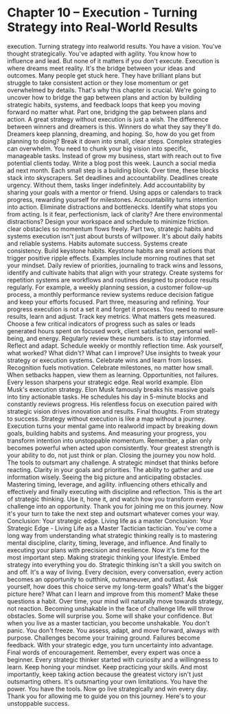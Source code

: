 # Chapter 10 – Execution - Turning Strategy into Real-World Results

execution. Turning strategy into realworld results. You have a vision. You've thought strategically. You've adapted with agility. You know how to influence and lead. But none of it matters if you don't execute. Execution is where dreams meet reality. It's the bridge between your ideas and outcomes. Many people get stuck here. They have brilliant plans but struggle to take consistent action or they lose momentum or get overwhelmed by details. That's why this chapter is crucial. We're going to uncover how to bridge the gap between plans and action by building strategic habits, systems, and feedback loops that keep you moving forward no matter what. Part one, bridging the gap between plans and action. A great strategy without execution is just a wish. The difference between winners and dreamers is this. Winners do what they say they'll do. Dreamers keep planning, dreaming, and hoping. So, how do you get from planning to doing? Break it down into small, clear steps. Complex strategies can overwhelm. You need to chunk your big vision into specific, manageable tasks. Instead of grow my business, start with reach out to five potential clients today. Write a blog post this week. Launch a social media ad next month. Each small step is a building block. Over time, these blocks stack into skyscrapers. Set deadlines and accountability. Deadlines create urgency. Without them, tasks linger indefinitely. Add accountability by sharing your goals with a mentor or friend. Using apps or calendars to track progress, rewarding yourself for milestones. Accountability turns intention into action. Eliminate distractions and bottlenecks. Identify what stops you from acting. Is it fear, perfectionism, lack of clarity? Are there environmental distractions? Design your workspace and schedule to minimize friction. clear obstacles so momentum flows freely. Part two, strategic habits and systems execution isn't just about bursts of willpower. It's about daily habits and reliable systems. Habits automate success. Systems create consistency. Build keystone habits. Keystone habits are small actions that trigger positive ripple effects. Examples include morning routines that set your mindset. Daily review of priorities, journaling to track wins and lessons, identify and cultivate habits that align with your strategy. Create systems for repetition systems are workflows and routines designed to produce results regularly. For example, a weekly planning session, a customer follow-up process, a monthly performance review systems reduce decision fatigue and keep your efforts focused. Part three, measuring and refining. Your progress execution is not a set it and forget it process. You need to measure results, learn and adjust. Track key metrics. What matters gets measured. Choose a few critical indicators of progress such as sales or leads generated hours spent on focused work, client satisfaction, personal well-being, and energy. Regularly review these numbers. is to stay informed. Reflect and adapt. Schedule weekly or monthly reflection time. Ask yourself, what worked? What didn't? What can I improve? Use insights to tweak your strategy or execution systems. Celebrate wins and learn from losses. Recognition fuels motivation. Celebrate milestones, no matter how small. When setbacks happen, view them as learning. Opportunities, not failures. Every lesson sharpens your strategic edge. Real world example. Elon Musk's execution strategy. Elon Musk famously breaks his massive goals into tiny actionable tasks. He schedules his day in 5-minute blocks and constantly reviews progress. His relentless focus on execution paired with strategic vision drives innovation and results. Final thoughts. From strategy to success. Strategy without execution is like a map without a journey. Execution turns your mental game into realworld impact by breaking down goals, building habits and systems. And measuring your progress, you transform intention into unstoppable momentum. Remember, a plan only becomes powerful when acted upon consistently. Your greatest strength is your ability to do, not just think or plan. Closing the journey you now hold. The tools to outsmart any challenge. A strategic mindset that thinks before reacting. Clarity in your goals and priorities. The ability to gather and use information wisely. Seeing the big picture and anticipating obstacles. Mastering timing, leverage, and agility. influencing others ethically and effectively and finally executing with discipline and reflection. This is the art of strategic thinking. Use it, hone it, and watch how you transform every challenge into an opportunity. Thank you for joining me on this journey. Now it's your turn to take the next step and outsmart whatever comes your way. Conclusion: Your strategic edge. Living life as a master Conclusion: Your Strategic Edge - Living Life as a Master Tactician tactician. You've come a long way from understanding what strategic thinking really is to mastering mental discipline, clarity, timing, leverage, and influence. And finally to executing your plans with precision and resilience. Now it's time for the most important step. Making strategic thinking your lifestyle. Embed strategy into everything you do. Strategic thinking isn't a skill you switch on and off. It's a way of living. Every decision, every conversation, every action becomes an opportunity to outthink, outmaneuver, and outlast. Ask yourself, how does this choice serve my long-term goals? What's the bigger picture here? What can I learn and improve from this moment? Make these questions a habit. Over time, your mind will naturally move towards strategy, not reaction. Becoming unshakable in the face of challenge life will throw obstacles. Some will surprise you. Some will shake your confidence. But when you live as a master tactician, you become unshakable. You don't panic. You don't freeze. You assess, adapt, and move forward, always with purpose. Challenges become your training ground. Failures become feedback. With your strategic edge, you turn uncertainty into advantage. Final words of encouragement. Remember, every expert was once a beginner. Every strategic thinker started with curiosity and a willingness to learn. Keep honing your mindset. Keep practicing your skills. And most importantly, keep taking action because the greatest victory isn't just outsmarting others. It's outsmarting your own limitations. You have the power. You have the tools. Now go live strategically and win every day. Thank you for allowing me to guide you on this journey. Here's to your unstoppable success.